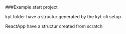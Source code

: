 ###Example start project

kyt folder have a structur generated by the kyt-cli setup

ReactApp have a structur created from scratch
